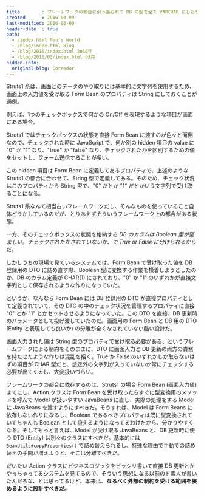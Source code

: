 ```yaml
---
title        : フレームワークの都合に引っ張られて DB の型を全て VARCHAR にしたりしない
created      : 2016-03-09
last-modified: 2016-03-09
header-date  : true
path:
  - /index.html Neo's World
  - /blog/index.html Blog
  - /blog/2016/index.html 2016年
  - /blog/2016/03/index.html 03月
hidden-info:
  original-blog: Corredor
---
```


Struts1 系は、画面とのデータのやり取りには基本的に文字列を使用するため、画面上の入力値を受け取る Form Bean のプロパティは String にしておくことが通例。

例えば、1つのチェックボックスで何かの On/Off を表現するような項目が画面にある場合。

Struts1 ではチェックボックスの状態を直接 Form Bean に渡すのが色々と面倒なので、チェックされた時に JavaScript で、何か別の hidden 項目の value に "0" か "1" なり、"true" か "false" なり、チェックされたかを区別するための値をセットし、フォーム送信することが多い。

この hidden 項目は Form Bean に定義してあるプロパティで、上述のような Struts1 の都合に合わせて、String 型で定義してある。そのため、チェック状況はこのプロパティから String 型で、"0" だとか "1" だとかいう文字列で受け取ることになる。

Struts1 系なんて相当古いフレームワークだし、そんなものを使っていること自体どうかしているのだが、とりあえずそういうフレームワーク上の都合がある状態。

一方、そのチェックボックスの状態を格納する *DB のカラムは Boolean 型が望ましい。チェックされたかされていないか、で True or False に分けられるから*だ。

しかしうちの現場で見ているシステムでは、Form Bean で受け取った値を DB 登録用の DTO に詰め直す際、Boolean 型に変換する作業を横着しようとしたのか、DB のカラム定義が CHAR(1) にされており、"0" か "1" のいずれかが直接文字列として保存されるような作りになっていた。

というか、なんなら Form Bean には DB 登録用の DTO が直接プロパティとして定義されていて、その DTO の中のチェック状況を管理するプロパティに直接 "0" とか "1" とかセットさせるようになっていた。この DTO を直接、DB 更新時のパラメータとして投げ渡していたのだ。画面用の Form Bean と DB 用の DTO (Entity と表現しても良いか) の分離が全くなされていない酷い設計だ。

画面入力された値は String 型のプロパティで受け取る必要がある、というフレームワークによる制約をそのままに、DTO に画面入力と DB 更新の両方の責務を持たせたような作りは混乱を招く。True か False のいずれかしか取らないはずの項目が CHAR 型だと、想定外の文字列が入っていないか常にチェックする必要が出てくるし、大変扱いづらい。

フレームワークの都合に依存するのは、Struts1 の場合 Form Bean (画面入力値) までにし、Action クラスは Form Bean を受け取ったらすぐに型変換用のメソッドを呼んで Model が扱いやすい JavaBeans に直し、実際の処理をする Model に JavaBeans を渡すようにすべきだ。そうすれば、Model は Form Beans に依存しない作りになるし、Boolean であるべきプロパティは既に型変換されていてちゃんも Boolean として扱えるようになってるわけだから、分かりやすくなる。そしてもっと言えば、Model が受け取る JavaBeans と、DB 更新時に使う DTO (Entity) は別々のクラスにすべきだ。基本的には `BeanUtils#copyProperties()` で詰め替えられるし、特殊な理由で手動での詰め替えの手間が増えようと、そこは分離すべきだ。

だいたい Action クラスにビジネスロジックをビッシリ書いて直接 DB 更新とかやっちゃってるシステムを見てるので、そういう思想になる以前のド素人が書いたんだろな、とは思ってるけど、本来は、**なるべく外部の制約を受ける範囲を狭めるように設計すべきだ。**
